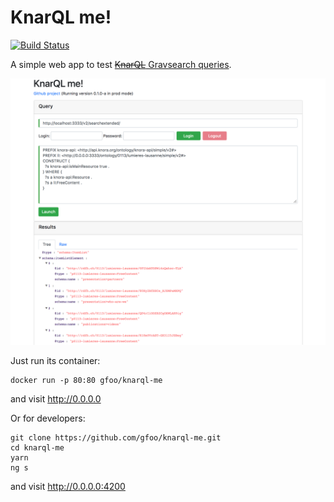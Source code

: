 # KnarQL me!

[![Build Status](https://travis-ci.org/gfoo/knarql-me.svg?branch=master)](https://travis-ci.org/gfoo/knarql-me)

A simple web app to test [~~KnarQL~~ Gravsearch queries](http://www.knora.org/documentation/manual/rst/03-knora-api-server/api_v2/knarql-syntax.html).

![alt text](screenshot.png 'App screenshot')

Just run its container:

```
docker run -p 80:80 gfoo/knarql-me
```

and visit http://0.0.0.0

Or for developers:

```
git clone https://github.com/gfoo/knarql-me.git
cd knarql-me
yarn
ng s
```

and visit http://0.0.0.0:4200
